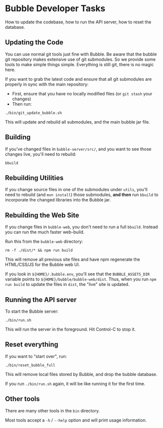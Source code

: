 Bubble Developer Tasks
======================
How to update the codebase, how to run the API server, how to reset the database.

## Updating the Code
You can use normal git tools just fine with Bubble. Be aware that the bubble git
repository makes extensive use of git submodules. So we provide some tools to
make simple things simple. Everything is still git, there is no magic here.

If you want to grab the latest code and ensure that all git submodules are properly
in sync with the main repository:
 * First, ensure that you have no locally modified files (or `git stash` your changes)
 * Then run:
```shell script
./bin/git_update_bubble.sh
```
This will update and rebuild all submodules, and the main bubble jar file.

## Building
If you've changed files in `bubble-server/src/`, and you want to see those changes live,
you'll need to rebuild:
```shell script
bbuild
```

## Rebuilding Utilities
If you change source files in one of the submodules under `utils`, you'll need to
rebuild (and `mvn install`) those submodules, **and then** run `bbuild` to incorporate
the changed libraries into the Bubble jar.

## Rebuilding the Web Site
If you change files in `bubble-web`, you don't need to run a full `bbuild`.
Instead you can run the much faster web-build.

Run this from the `bubble-web` directory:
```shell script
rm -f ./dist/* && npm run build
```
This will remove all previous site files and have npm regenerate the HTML/CSS/JS for the
Bubble web UI.

If you look in `${HOME}/.bubble.env`, you'll see that the `BUBBLE_ASSETS_DIR` variable points
to `${HOME}/bubble/bubble-web/dist`. Thus, when you run `npm run build` to update the files in `dist`,
the "live" site is updated.

## Running the API server
To start the Bubble server:
```shell script
./bin/run.sh
```
This will run the server in the foreground. Hit Control-C to stop it.

## Reset everything
If you want to "start over", run:
```shell script
./bin/reset_bubble_full
```

This will remove local files stored by Bubble, and drop the bubble database.

If you run `./bin/run.sh` again, it will be like running it for the first time.

## Other tools
There are many other tools in the `bin` directory.

Most tools accept a `-h` / `--help` option and will print usage information.
